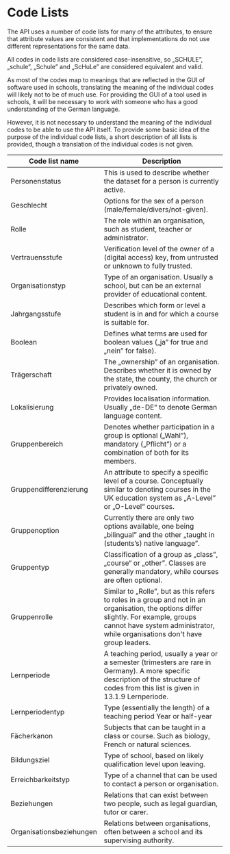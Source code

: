 # Code Lists

The API uses a number of code lists for many of the attributes, to ensure that attribute values
are consistent and that implementations do not use different representations for the same data.

All codes in code lists are considered case-insensitive, so „SCHULE”, „schule”, „Schule” and
„ScHuLe” are considered equivalent and valid.

As most of the codes map to meanings that are reflected in the GUI of software used in schools,
translating the meaning of the individual codes will likely not to be of much use. For providing
the GUI of a tool used in schools, it will be necessary to work with someone who has a good
understanding of the German language.

However, it is not necessary to understand the meaning of the individual codes to be able
to use the API itself.  To provide some basic idea of the purpose of the individual code lists,
a short description of all lists is provided, though a translation of the individual codes is not given.

Code list name | Description
--- | ---
Personenstatus | This is used to describe whether the dataset for a person is currently active.
Geschlecht  | Options for the sex of a person (male/female/divers/not-given).
Rolle | The role within an organisation, such as student, teacher or administrator.
Vertrauensstufe | Verification level of the owner of a (digital access) key, from untrusted or unknown to fully trusted.
Organisationstyp | Type of an organisation. Usually a school, but can be an external provider of educational content.
Jahrgangsstufe | Describes which form or level a student is in and for which a course is suitable for.
Boolean | Defines what terms are used for boolean values („ja” for true and „nein” for false).
Trägerschaft | The „ownership” of an organisation. Describes whether it is owned by the state, the county, the church or privately owned.
Lokalisierung | Provides localisation information. Usually „de-DE“ to denote German language content.
Gruppenbereich | Denotes whether participation in a group is optional („Wahl”), mandatory („Pflicht”) or a combination of both for its members.
Gruppendifferenzierung | An attribute to specify a specific level of a course. Conceptually similar to denoting courses in the UK education system as „A-Level” or „O-Level“ courses.
Gruppenoption | Currently there are only two options available, one being „bilingual” and the other „taught in (students’s) native language”.
Gruppentyp | Classification of a group as „class”, „course“ or „other”. Classes are generally mandatory, while courses are often optional.
Gruppenrolle | Similar to „Rolle”, but as this refers to roles in a group and not in an organisation, the options differ slightly. For example, groups cannot have system administrator, while organisations don't have group leaders.
Lernperiode | A teaching period, usually a year or a semester (trimesters are rare in Germany). A more specific description of the structure of codes from this list is given in 13.1.9 Lernperiode.
Lernperiodentyp | Type (essentially the length) of a teaching period Year or half-year
Fächerkanon | Subjects that can be taught in a class or course. Such as biology, French or natural sciences.
Bildungsziel | Type of school, based on likely qualification level upon leaving.
Erreichbarkeitstyp | Type of a channel that can be used to contact a person or organisation.
Beziehungen | Relations that can exist between two people, such as legal guardian, tutor or carer.
Organisationsbeziehungen | Relations between organisations, often between a school and its supervising authority.
